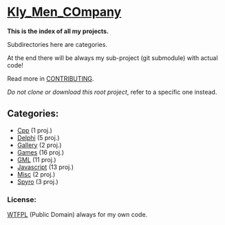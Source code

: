 ﻿# [Kly_Men_COmpany](https://github.com/aleksusklim/Kly_Men_COmpany "Kly_Men_COmpany")

**This is the index of all my projects.**

Subdirectories here are categories.

At the end there will be always my sub-project (git submodule) with actual code!

Read more in [CONTRIBUTING](./CONTRIBUTING.md "CONTRIBUTING.md").

_Do not clone or download this root project_, refer to a specific one instead.

## Categories:

- [Cpp](./Cpp/ "Kly_Men_COmpany/Cpp/") (1 proj.)
- [Delphi](./Delphi/ "Kly_Men_COmpany/Delphi/") (5 proj.)
- [Gallery](./Gallery/ "Kly_Men_COmpany/Gallery/") (2 proj.)
- [Games](./Games/ "Kly_Men_COmpany/Games/") (16 proj.)
- [GML](./GML/ "Kly_Men_COmpany/GML/") (11 proj.)
- [Javascript](./Javascript/ "Kly_Men_COmpany/Javascript/") (13 proj.)
- [Misc](./Misc/ "Kly_Men_COmpany/Misc/") (2 proj.)
- [Spyro](./Spyro/ "Kly_Men_COmpany/Spyro/") (3 proj.)

### License:

[WTFPL](https://en.wikipedia.org/wiki/WTFPL "Wikipedia: WTFPL") (Public Domain) always for my own code.
